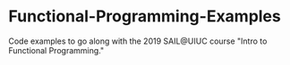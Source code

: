 # Functional-Programming-Examples
Code examples to go along with the 2019 SAIL@UIUC course "Intro to Functional Programming."
